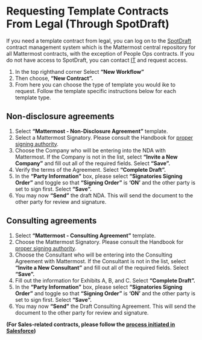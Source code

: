 # Requesting Template Contracts From Legal (Through SpotDraft)

If you need a template contract from legal, you can log on to the [SpotDraft](https://app.spotdraft.com/) contract management system which is the Mattermost central repository for all Mattermost contracts, with the exception of People Ops contracts. If you do not have access to SpotDraft, you can contact [IT](https://helpdesk.mattermost.com/support/home) and request access.

1. In the top righthand corner Select **“New Workflow”**
2. Then choose, **“New Contract”.**
3. From here you can choose the type of template you would ike to request. Follow the template specific instructions below for each template type.

## Non-disclosure agreements 

1. Select **“Mattermost - Non-Disclosure Agreement”** template.
2. Select a Mattermost Signatory. Please consult the Handbook for [proper signing authority](https://handbook.mattermost.com/operations/operations/company-processes/company-agreements).
3. Choose the Company who will be entering into the NDA with Mattermost. If the Company is not in the list, select **“Invite a New Company”** and fill out all of the required fields. Select **“Save”.**
4. Verify the terms of the Agreement. Select **“Complete Draft”.**
5. In the **“Party Information”** box, please select **“Signatories Signing Order”** and toggle so that **“Signing Order”** is **‘ON’** and the other party is set to sign first. Select **“Save”.**
6. You may now **“Send”** the draft NDA. This will send the document to the other party for review and signature.

## Consulting agreements

1. Select **“Mattermost - Consulting Agreement”** template.
2. Choose the Mattermost Signatory. Please consult the Handbook for [proper signing authority](https://handbook.mattermost.com/operations/operations/company-processes/company-agreements).
3. Choose the Consultant who will be entering into the Consulting Agreement with Mattermost. If the Consultant is not in the list, select **“Invite a New Consultant”** and fill out all of the required fields. Select **“Save”.**
4. Fill out the information for Exhibits A, B, and C. Select **“Complete Draft”.**
5. In the **“Party Information”** box, please select **“Signatories Signing Order”** and toggle so that **“Signing Order”** is **‘ON’** and the other party is set to sign first. Select **“Save”.**
6. You may now **“Send”** the Draft Consulting Agreement. This will send the document to the other party for review and signature.

**(For Sales-related contracts, please follow the [process initiated in Salesforce](https://handbook.mattermost.com/operations/legal/contracts/requesting-sales-contracts))**
